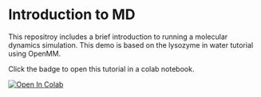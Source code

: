 # Introduction to MD
This repositroy includes a brief introduction to running a molecular dynamics simulation. This demo is based on the lysozyme in water tutorial using OpenMM.

Click the badge to open this tutorial in a colab notebook. 

[![Open In Colab](https://colab.research.google.com/assets/colab-badge.svg)](https://colab.research.google.com/github/meyresearch/intro_to_md/blob/main/protein_in_water.ipynb)